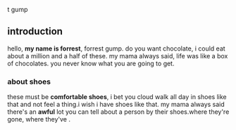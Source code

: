 t gump

## introduction
hello, **my name is forrest**, forrest gump. do you want chocolate, i could eat about a million and a half of these. my mama always said, life was like a box of chocolates. you never know what you are going to get.


### about shoes
these must be **comfortable shoes**, i bet you cloud walk all day in shoes like that and not feel a thing.i wish i have shoes like that. my mama always said there's an __awful__ lot you can tell about a person by their shoes.where they're gone, where they've .
